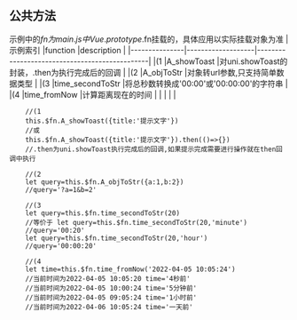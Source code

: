 ## 公共方法
示例中的$fn为main.js中Vue.prototype.$fn挂载的，具体应用以实际挂载对象为准
|示例索引		|function			|description									|
|---------------|-------------------|-----------------------------------------------|
|(1				|A_showToast		|对uni.showToast的封装，.then为执行完成后的回调		|
|(2				|A_objToStr			|对象转url参数,只支持简单数据类型					|
|(3				|time_secondToStr	|将总秒数转换成'00:00'或'00:00:00'的字符串			|
|(4				|time_fromNow		|计算距离现在的时间								|
|				|					|												|



``` 
	//(1
	this.$fn.A_showToast({title:'提示文字'})
	//或
	this.$fn.A_showToast({title:'提示文字'}).then(()=>{})	  
	//.then为uni.showToast执行完成后的回调,如果提示完成需要进行操作就在then回调中执行
```

```
	//(2
	let query=this.$fn.A_objToStr({a:1,b:2})
	//query='?a=1&b=2'
```

```
	//(3
	let query=this.$fn.time_secondToStr(20)
	//等价于 let query=this.$fn.time_secondToStr(20,'minute')
	//query='00:20'
	let query=this.$fn.time_secondToStr(20,'hour')
	//query='00:00:20'
```

```
	//(4
	let time=this.$fn.time_fromNow('2022-04-05 10:05:24')
	//当前时间为2022-04-05 10:05:20 time='4秒前'
	//当前时间为2022-04-05 10:00:24 time='5分钟前'
	//当前时间为2022-04-05 09:05:24 time='1小时前'
	//当前时间为2022-04-06 10:05:24 time='一天前'
```

	
